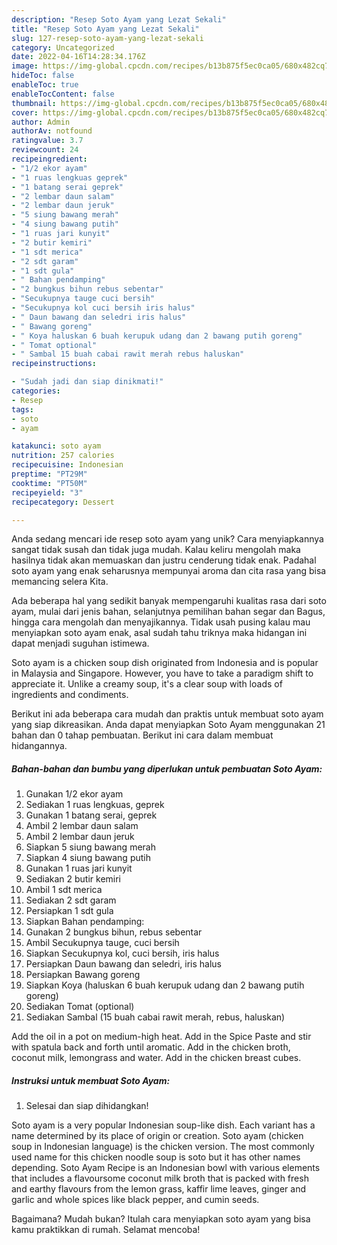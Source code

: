 ```yaml
---
description: "Resep Soto Ayam yang Lezat Sekali"
title: "Resep Soto Ayam yang Lezat Sekali"
slug: 127-resep-soto-ayam-yang-lezat-sekali
category: Uncategorized
date: 2022-04-16T14:28:34.176Z
image: https://img-global.cpcdn.com/recipes/b13b875f5ec0ca05/680x482cq70/soto-ayam-foto-resep-utama.jpg
hideToc: false
enableToc: true
enableTocContent: false
thumbnail: https://img-global.cpcdn.com/recipes/b13b875f5ec0ca05/680x482cq70/soto-ayam-foto-resep-utama.jpg
cover: https://img-global.cpcdn.com/recipes/b13b875f5ec0ca05/680x482cq70/soto-ayam-foto-resep-utama.jpg
author: Admin
authorAv: notfound
ratingvalue: 3.7
reviewcount: 24
recipeingredient:
- "1/2 ekor ayam"
- "1 ruas lengkuas geprek"
- "1 batang serai geprek"
- "2 lembar daun salam"
- "2 lembar daun jeruk"
- "5 siung bawang merah"
- "4 siung bawang putih"
- "1 ruas jari kunyit"
- "2 butir kemiri"
- "1 sdt merica"
- "2 sdt garam"
- "1 sdt gula"
- " Bahan pendamping"
- "2 bungkus bihun rebus sebentar"
- "Secukupnya tauge cuci bersih"
- "Secukupnya kol cuci bersih iris halus"
- " Daun bawang dan seledri iris halus"
- " Bawang goreng"
- " Koya haluskan 6 buah kerupuk udang dan 2 bawang putih goreng"
- " Tomat optional"
- " Sambal 15 buah cabai rawit merah rebus haluskan"
recipeinstructions:

- "Sudah jadi dan siap dinikmati!"
categories:
- Resep
tags:
- soto
- ayam

katakunci: soto ayam 
nutrition: 257 calories
recipecuisine: Indonesian
preptime: "PT29M"
cooktime: "PT50M"
recipeyield: "3"
recipecategory: Dessert

---
```





Anda sedang mencari ide resep soto ayam yang unik? Cara menyiapkannya sangat tidak susah dan tidak juga mudah. Kalau keliru mengolah maka hasilnya tidak akan memuaskan dan justru cenderung tidak enak. Padahal soto ayam yang enak seharusnya mempunyai aroma dan cita rasa yang bisa memancing selera Kita.





Ada beberapa hal yang sedikit banyak mempengaruhi kualitas rasa dari soto ayam, mulai dari jenis bahan, selanjutnya pemilihan bahan segar dan Bagus, hingga cara mengolah dan menyajikannya. Tidak usah pusing kalau mau menyiapkan soto ayam enak,      asal sudah tahu triknya maka hidangan ini dapat menjadi suguhan istimewa.














Soto ayam is a chicken soup dish originated from Indonesia and is popular in Malaysia and Singapore. However, you have to take a paradigm shift to appreciate it. Unlike a creamy soup, it&#39;s a clear soup with loads of ingredients and condiments.






Berikut ini ada beberapa cara mudah dan praktis untuk membuat soto ayam yang siap dikreasikan. Anda dapat menyiapkan Soto Ayam menggunakan 21 bahan dan 0 tahap pembuatan. Berikut ini cara dalam membuat hidangannya.

<!--inarticleads1-->

##### Bahan-bahan dan bumbu yang diperlukan untuk pembuatan Soto Ayam:

1. Gunakan 1/2 ekor ayam
1. Sediakan 1 ruas lengkuas, geprek
1. Gunakan 1 batang serai, geprek
1. Ambil 2 lembar daun salam
1. Ambil 2 lembar daun jeruk
1. Siapkan 5 siung bawang merah
1. Siapkan 4 siung bawang putih
1. Gunakan 1 ruas jari kunyit
1. Sediakan 2 butir kemiri
1. Ambil 1 sdt merica
1. Sediakan 2 sdt garam
1. Persiapkan 1 sdt gula
1. Siapkan  Bahan pendamping:
1. Gunakan 2 bungkus bihun, rebus sebentar
1. Ambil Secukupnya tauge, cuci bersih
1. Siapkan Secukupnya kol, cuci bersih, iris halus
1. Persiapkan  Daun bawang dan seledri, iris halus
1. Persiapkan  Bawang goreng
1. Siapkan  Koya (haluskan 6 buah kerupuk udang dan 2 bawang putih goreng)
1. Sediakan  Tomat (optional)
1. Sediakan  Sambal (15 buah cabai rawit merah, rebus, haluskan)


Add the oil in a pot on medium-high heat. Add in the Spice Paste and stir with spatula back and forth until aromatic. Add in the chicken broth, coconut milk, lemongrass and water. Add in the chicken breast cubes. 

<!--inarticleads2-->

##### Instruksi untuk membuat Soto Ayam:


1. Selesai dan siap dihidangkan!

Soto ayam is a very popular Indonesian soup-like dish. Each variant has a name determined by its place of origin or creation. Soto ayam (chicken soup in Indonesian language) is the chicken version. The most commonly used name for this chicken noodle soup is soto but it has other names depending. Soto Ayam Recipe is an Indonesian bowl with various elements that includes a flavoursome coconut milk broth that is packed with fresh and earthy flavours from the lemon grass, kaffir lime leaves, ginger and garlic and whole spices like black pepper, and cumin seeds. 

Bagaimana? Mudah bukan? Itulah cara menyiapkan soto ayam yang bisa kamu praktikkan di rumah. Selamat mencoba!
